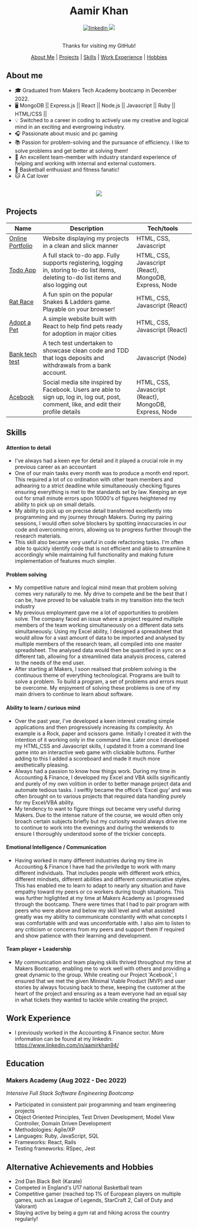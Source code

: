 <div align="center">
  <h1>Aamir Khan</h1>

  <div align="center">
    <a href="https://www.linkedin.com/in/aamirkhan94//">
        <img alt="linkedin" title="My LinkedIn Page" src="https://img.shields.io/badge/LinkedIn-0077B5?style=for-the-badge&logo=linkedin&logoColor=white" />
    </a>
    <a href="https://www.codewars.com/users/HoodieB">
        <img src="https://img.shields.io/badge/CodeWars-%23AD2C27?style=for-the-badge&logo=codewars&logoColor=white" />
    </a>
  </div>
  <br>

  Thanks for visiting my GitHub!

  [About Me](#About-me) | [Projects](#projects) | [Skills](#skills) | [Work Experience](#work-experience) | [Hobbies](#alternative-achievements-and-hobbies)

</div>


## About me

* :mortar_board: Graduated from Makers Tech Academy bootcamp in December 2022.
* :desktop_computer: MongoDB || Express.js || React || Node.js || Javascript || Ruby || HTML/CSS ||
* :bulb: Switched to a career in coding to actively use my creative and logical mind in an exciting and evergrowing industry.
* :headphones: Passionate about music and pc gaming
* :books: Passion for problem-solving and the pursuance of efficiency. I like to solve problems and get better at solving them!
* :handshake: An excellent team-member with industry standard experience of helping and working with internal and external customers.
* :basketball: Basketball enthusiast and fitness fanatic!
* :cat: A Cat lover


<br>

<div align="center">
  <a href="https://github.com/anuraghazra/github-readme-stats">
    <img src="https://github-readme-stats.vercel.app/api?username=AamirKhanDev&show_icons=true&hide=stars,issues&card_width=200&theme=dark" />
  </a>
</div>


## Projects

| Name                         | Description       | Tech/tools        |
| ---------------------------- | ----------------- | ----------------- |
| [Online Portfolio](https://aamirkhandev.netlify.app/) | Website displaying my projects in a clean and slick manner | HTML, CSS, Javascript |
| [Todo App](https://github.com/AamirKhanDev/todo_app) | A full stack to-do app. Fully supports registering, logging in, storing to-do list items, deleting to-do list items and also logging out | HTML, CSS, Javascript (React), MongoDB, Express, Node |
| [Rat Race](https://github.com/AamirKhanDev/rat-race-netlify) | A fun spin on the popular Snakes & Ladders game. Playable on your browser! | HTML, CSS, Javascript (React) |
| [Adopt a Pet](https://github.com/AamirKhanDev/adopt_a_pet) | A simple website built with React to help find pets ready for adoption in major cities | HTML, CSS, Javascript (React) |
| [Bank tech test](https://github.com/AamirKhanDev/bank_tech_test) | A tech test undertaken to showcase clean code and TDD that logs deposits and withdrawals from a bank account. | Javascript (Node) |
| [Acebook](https://github.com/AamirKhanDev/acebook-team-bikini-bottom) | Social media site inspired by Facebook. Users are able to sign up, log in, log out, post, comment, like, and edit their profile details | HTML, CSS, Javascript (React), MongoDB, Express, Node |



## Skills 

#### Attention to detail
- I’ve always had a keen eye for detail and it played a crucial role in my previous career as an accountant 
- One of our main tasks every month was to produce a month end report. This required a lot of co ordination with other team members and adhearing to a strict deadline while simultaneously checking figures ensuring everything is met to the standards set by law. Keeping an eye out for small minute errors upon 10000's of figures heightened my ability to pick up on small details.
- My ability to pick up on precise detail transferred excellently into programming and my journey through Makers. During my pairing sessions, I would often solve blockers by spotting innaccuracies in our code and overcoming errors, allowing us to progress further through the research materials.
- This skill also became very useful in code refactoring tasks. I'm often able to quickly identify code that is not efficient and able to streamline it accordingly while maintaining full functionality and making future implementation of features much simpler. 

#### Problem solving
- My competitive nature and logical mind mean that problem solving comes very naturally to me. My drive to compete and be the best that I can be, have proved to be valuable traits in my transition into the tech industry
- My previous employment gave me a lot of opportunities to problem solve. The company faced an issue where a project required multiple members of the team working simultaneously on a different data sets simultaneously. Using my Excel ability, I designed a spreadsheet that would allow for a vast amount of data to be imported and analysed by multiple members of the research team, all compiled into one master spreadsheet. The analysed data would then be quantified in sync on a different tab, allowing for a streamlined data analysis process, catered to the needs of the end user.
- After starting at Makers, I soon realised that problem solving is the continuous theme of everything technological. Programs are built to solve a problem. To build a program, a set of problems and errors must be overcome. My enjoyment of solving these problems is one of my main drivers to continue to learn about software. 

#### Ability to learn / curious mind
- Over the past year, I've developed a keen interest creating simple applications and then progressively increasing its complexity. An example is a Rock, paper and scissors game. Initially I created it with the intention of it working only in the command line. Later once I developed my HTML,CSS and Javascript skills, I updated it from a command line game into an interactive web game with clickable buttons. Further adding to this I added a scoreboard and made it much more aesthetically pleasing.
- Always had a passion to know how things work. During my time in Accounting & Finance, I developed my Excel and VBA skills significantly and purely of my own volition in order to better manage project data and automate tedious tasks. I swiftly became the office’s ‘Excel guy’ and was often brought on to various projects that required data handling purely for my Excel/VBA ability.
- My tendency to want to figure things out became very useful during Makers. Due to the intense nature of the course, we would often only broach certain subjects briefly but my curiosity would always drive me to continue to work into the evenings and during the weekends to ensure I thoroughly understood some of the trickier concepts.

#### Emotional Intelligence / Communication
- Having worked in many different industries during my time in Accounting & Finance I have had the priviledge to work with many different individuals. That includes people with different work ethics, different mindsets, different abilities and different communicative styles. This has enabled me to learn to adapt to nearly any situation and have empathy toward my peers or co workers during tough situations. This was further higlighted at my time at Makers Academy as I progressed through the bootcamp. There were times that I had to pair program with peers who were above and below my skill level and what assisted greatly was my ability to communicate constantly with what concepts I was comfortable with and was uncomfortable with. I also aim to listen to any criticism or concerns from my peers and support them if required and show patience with their learning and development.

#### Team player + Leadership
- My communication and team playing skills thrived throughout my time at Makers Bootcamp, enabling me to work well with others and providing a great dynamic to the group. While creating our Project 'Acebook', I ensured that we met the given Minimal Viable Product (MVP) and user stories by always focusing back to these, keeping the customer at the heart of the project and ensuring as a team everyone had an equal say in what tickets they wanted to tackle while creating the project.


## Work Experience

- I previously worked in the Accounting & Finance sector. More information can be found at my linkedin: https://www.linkedin.com/in/aamirkhan94/

## Education

### Makers Academy (Aug 2022 - Dec 2022)
_Intensive Full Stack Software Engineering Bootcamp_
- Participated in consistent pair programming and team engineering projects
- Object Oriented Principles, Test Driven Development, Model View Controller, Domain Driven Development
- Methodologies: Agile/XP
- Languages: Ruby, JavaScript, SQL
- Frameworks: React, Rails
- Testing frameworks: RSpec, Jest



## Alternative Achievements and Hobbies

- 2nd Dan Black Belt (Karate)
- Competed in England's U17 national Basketball team
- Competitive gamer (reached top 1% of European players on multiple games, such as League of Legends, StarCraft 2, Call of Duty and Valorant)
- Staying active by being a gym rat and hiking across the country regularly!
